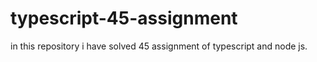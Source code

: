 # typescript-45-assignment
in this repository i have solved 45 assignment of typescript and node js.
